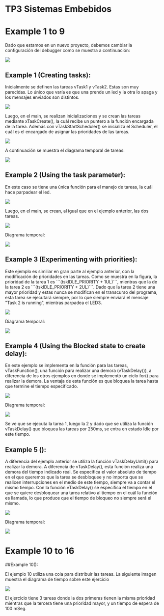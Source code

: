# TP3 Sistemas Embebidos

# Example 1 to 9

Dado que estamos en un nuevo proyecto, debemos cambiar la configuración del debugger como se muestra a continuación:

![](https://github.com/elmatus/TP3_sistemas_embebidos/blob/master/images/debugger.PNG)

## Example 1 (Creating tasks):

Inicialmente se definen las tareas vTask1 y vTask2. Estas son muy parecidas. Lo único que varía es que una prende un led y la otra lo apaga y los mensajes enviados son distintos. 

![](https://github.com/elmatus/TP3_sistemas_embebidos/blob/master/images/example1_task_config.PNG)

Luego, en el main, se realizan inicializaciones y se crean las tareas mediante xTaskCreate(), la cuál recibe un puntero a la función encargada de la tarea. Además con vTaskStartScheduler() se inicializa el Scheduler, el cuál es el encargado de asignar las prioridades de las tareas. 

![](https://github.com/elmatus/TP3_sistemas_embebidos/blob/master/images/example1_main.PNG)

A continuación se muestra el diagrama temporal de tareas:

![](https://github.com/elmatus/TP3_sistemas_embebidos/blob/master/images/example1_temporal.PNG)

## Example 2 (Using the task parameter):

En este caso se tiene una única función para el manejo de tareas, la cuál hace parpadear el led. 

![](https://github.com/elmatus/TP3_sistemas_embebidos/blob/master/images/example2_task.PNG)

Luego, en el main, se crean, al igual que en el ejemplo anterior, las dos tareas.

![](https://github.com/elmatus/TP3_sistemas_embebidos/blob/master/images/example2_main.PNG)

Diagrama temporal:

![](https://github.com/elmatus/TP3_sistemas_embebidos/blob/master/images/example1_temporal.PNG)


## Example 3 (Experimenting with priorities):

Este ejemplo es similiar en gran parte al ejemplo anterior, con la modificación de prioridades en las tareas. Como se muestra en la figura, la prioridad de la tarea 1 es ´´´(tskIDLE_PRIORITY + 1UL)´´´, mientras que la de la tarea 2 es ´´´(tskIDLE_PRIORITY + 2UL)´´´. Dado que la tarea 2 tiene una mayor prioridad y estas nunca se modifican en el transcurso del programa, esta tarea se ejecutará siempre, por lo que siempre enviará el mensaje "Task 2 is running", mientras parpadea el LED3. 

![](https://github.com/elmatus/TP3_sistemas_embebidos/blob/master/images/example3_vTaskCreate.PNG)

Diagrama temporal:

![](https://github.com/elmatus/TP3_sistemas_embebidos/blob/master/images/example3_temporal.PNG)


## Example 4 (Using the Blocked state to create delay):

En este ejemplo se implementa en la función para las tareas, vTaskFunction(), una función para realizar una demora (vTaskDelay()), a diferencia de los otros ejemplos en donde se implementó un ciclo for() para realizar la demora. La ventaja de esta función es que bloquea la tarea hasta que termine el tiempo especificado. 

![](https://github.com/elmatus/TP3_sistemas_embebidos/blob/master/images/example4_vTaskFunction.PNG)

Diagrama temporal:

![](https://github.com/elmatus/TP3_sistemas_embebidos/blob/master/images/example4_temporal.PNG)

Se ve que se ejecuta la tarea 1, luego la 2 y dado que se utiliza la función vTaskDelay() que bloquea las tareas por 250ms, se entra en estado Idle por este tiempo. 

## Example 5 ():

A diferencia del ejemplo anterior se utiliza la función vTaskDelayUntil() para realizar la demora. A diferencia de vTaskDelay(), esta función realiza una demora del tiempo indicado real. Se especifica el valor absoluto de tiempo en el que queremos que la tarea se desbloquee y no importa que se realicen interrupciones en el medio de este tiempo, siempre va a contar el mismo tiempo. Con la función vTaskDelay() se especifica el tiempo en el que se quiere desbloquear una tarea relativo al tiempo en el cuál la función es llamada, lo que produce que el tiempo de bloqueo no siempre será el mismo.  

![](https://github.com/elmatus/TP3_sistemas_embebidos/blob/master/images/example5_vTaskFunction.PNG)

Diagrama temporal:

![](https://github.com/elmatus/TP3_sistemas_embebidos/blob/master/images/example4_temporal.PNG)

# Example 10 to 16

##Example 10():

  El ejemplo 10 utiliza una cola para distribuir las tareas. La siguiente imagen muestra el diagrama de tiempo sobre este ejercicio
  
 ![](https://github.com/elmatus/TP3_sistemas_embebidos/blob/master/images/ejercicio10.png)
 
 El ejercicio tiene 3 tareas donde la dos primeras tienen la misma prioridad mientras que la tercera tiene una prioridad mayor, y un tiempo de espera de 100 mSeg. 

